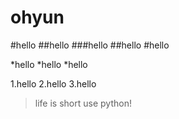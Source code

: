 # ohyun
#hello
##hello
###hello
##hello
#hello

*hello
*hello
*hello

1.hello
2.hello
3.hello

> life is short use python!
